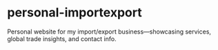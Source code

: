 # personal-importexport
Personal website for my import/export business—showcasing services, global trade insights, and contact info.
